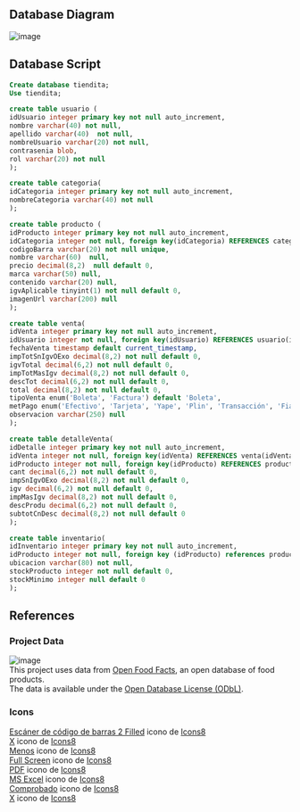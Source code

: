 ## Database Diagram

![image](https://github.com/user-attachments/assets/a50bf933-d42a-4fab-97c9-ce325537d2ba)

## Database Script

```sql
Create database tiendita;
Use tiendita;

create table usuario (
idUsuario integer primary key not null auto_increment,
nombre varchar(40) not null,
apellido varchar(40)  not null,
nombreUsuario varchar(20) not null,
contrasenia blob,
rol varchar(20) not null
);

create table categoria(
idCategoria integer primary key not null auto_increment,
nombreCategoria varchar(40) not null
);

create table producto (
idProducto integer primary key not null auto_increment,
idCategoria integer not null, foreign key(idCategoria) REFERENCES categoria(idCategoria) ON DELETE CASCADE ON UPDATE CASCADE,
codigoBarra varchar(20) not null unique,
nombre varchar(60)  null,
precio decimal(8,2)  null default 0,
marca varchar(50) null,
contenido varchar(20) null,
igvAplicable tinyint(1) not null default 0,
imagenUrl varchar(200) null
);

create table venta(
idVenta integer primary key not null auto_increment,
idUsuario integer not null, foreign key(idUsuario) REFERENCES usuario(idUsuario) ON DELETE CASCADE ON UPDATE CASCADE,
fechaVenta timestamp default current_timestamp,
impTotSnIgvOExo decimal(8,2) not null default 0,
igvTotal decimal(6,2) not null default 0,
impTotMasIgv decimal(8,2) not null default 0,
descTot decimal(6,2) not null default 0,
total decimal(8,2) not null default 0,
tipoVenta enum('Boleta', 'Factura') default 'Boleta',
metPago enum('Efectivo', 'Tarjeta', 'Yape', 'Plin', 'Transacción', 'Fiado') not null default 'Efectivo',
observacion varchar(250) null
);

create table detalleVenta(
idDetalle integer primary key not null auto_increment,
idVenta integer not null, foreign key(idVenta) REFERENCES venta(idVenta) ON DELETE CASCADE ON UPDATE CASCADE,
idProducto integer not null, foreign key(idProducto) REFERENCES producto(idProducto) ON DELETE CASCADE ON UPDATE CASCADE, 
cant decimal(6,2) not null default 0,
impSnIgvOExo decimal(8,2) not null default 0,
igv decimal(6,2) not null default 0,
impMasIgv decimal(8,2) not null default 0,
descProdu decimal(6,2) not null default 0,
subtotCnDesc decimal(8,2) not null default 0
);

create table inventario(
idInventario integer primary key not null auto_increment,
idProducto integer not null, foreign key (idProducto) references producto(idProducto) ON DELETE CASCADE ON UPDATE CASCADE,
ubicacion varchar(80) not null, 
stockProducto integer not null default 0,
stockMinimo integer null default 0
);
```

## References
### Project Data
![image](https://github.com/user-attachments/assets/cc4e79c0-06fc-438f-94c9-d0495c1a62a9)
<br/>
This project uses data from [Open Food Facts](https://world.openfoodfacts.org), an open database of food products.  
The data is available under the [Open Database License (ODbL)](https://opendatacommons.org/licenses/odbl/).  

### Icons
<a target="_blank" href="https://icons8.com/icon/32244/barcode-reader">Escáner de código de barras 2 Filled</a> icono de <a target="_blank" href="https://icons8.com">Icons8</a> </br>
<a target="_blank" href="https://icons8.com/icon/6483/multiply">X</a> icono de <a target="_blank" href="https://icons8.com">Icons8</a></br>
<a target="_blank" href="https://icons8.com/icon/85458/minus">Menos</a> icono de <a target="_blank" href="https://icons8.com">Icons8</a></br>
<a target="_blank" href="https://icons8.com/icon/38033/full-screen">Full Screen</a> icono de <a target="_blank" href="https://icons8.com">Icons8</a></br>
<a target="_blank" href="https://icons8.com/icon/10421/pdf">PDF</a> icono de <a target="_blank" href="https://icons8.com">Icons8</a></br>
<a target="_blank" href="https://icons8.com/icon/11594/microsoft-excel">MS Excel</a> icono de <a target="_blank" href="https://icons8.com">Icons8</a></br>
<a target="_blank" href="https://icons8.com/icon/63262/checkmark">Comprobado</a> icono de <a target="_blank" href="https://icons8.com">Icons8</a></br>
<a target="_blank" href="https://icons8.com/icon/rmf1Fvj5nBib/close-window">X</a> icono de <a target="_blank" href="https://icons8.com">Icons8</a></br>
